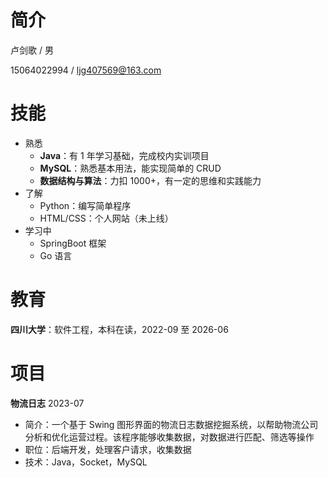 # 简介

卢剑歌 / 男

15064022994 / ljg407569@163.com

# 技能

- 熟悉
	- **Java**：有 1 年学习基础，完成校内实训项目
	- **MySQL**：熟悉基本用法，能实现简单的 CRUD
	- **数据结构与算法**：力扣 1000+，有一定的思维和实践能力
- 了解
	- Python：编写简单程序
	- HTML/CSS：个人网站（未上线）
- 学习中
	- SpringBoot 框架
	- Go 语言

# 教育

**四川大学**：软件工程，本科在读，2022-09 至 2026-06

# 项目

**物流日志** 2023-07

- 简介：一个基于 Swing 图形界面的物流日志数据挖掘系统，以帮助物流公司分析和优化运营过程。该程序能够收集数据，对数据进行匹配、筛选等操作
- 职位：后端开发，处理客户请求，收集数据
- 技术：Java，Socket，MySQL